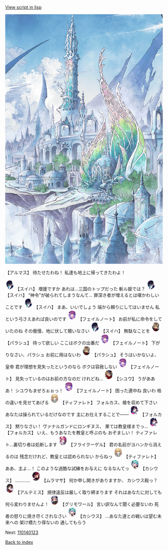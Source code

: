 [View script in lisp](../scripts/110140121.txt)

![fairy_world.png](../images/backgrounds/fairy_world.png)

【アルマス】
待たせたわね！
私達も地上に帰ってきたわよ！

<img src="../images/units/3401719.png" alt="3401719.png" height="34"/>
【スイハ】
増援ですか
あれは…三国のトップだった
斬ル姫では？

<img src="../images/units/3401719.png" alt="3401719.png" height="34"/>
【スイハ】
“神令”が破られてしまうなんて…
罪深き者が増えるとは嘆かわしい
ことです

<img src="../images/units/3401719.png" alt="3401719.png" height="34"/>
【スイハ】
まあ、いいでしょう
端から頼りにしてはいません
私という弓さえあれば良いのです

<img src="../images/units/3401911.png" alt="3401911.png" height="34"/>
【フェイルノート】
お前が私に命令をしていたのね
その傲慢、地に伏して贖いなさい

<img src="../images/units/3401719.png" alt="3401719.png" height="34"/>
【スイハ】
無駄なことを

<img src="../images/units/3200411.png" alt="3200411.png" height="34"/>
【パラシュ】
待って欲しい
ここはボクの出番だ

<img src="../images/units/3401911.png" alt="3401911.png" height="34"/>
【フェイルノート】
下がりなさい、パラシュ
お前に用はないわ

<img src="../images/units/3200411.png" alt="3200411.png" height="34"/>
【パラシュ】
そうはいかないよ、皇帝
君が理想を見失ったというのなら
ボクは容赦しない

<img src="../images/units/3401911.png" alt="3401911.png" height="34"/>
【フェイルノート】
見失っているのはお前の方なのだ
けれどね…

<img src="../images/units/3201911.png" alt="3201911.png" height="34"/>
【シユウ】
うがあああ！
シユウもまぜろぉぉっ！

<img src="../images/units/3401911.png" alt="3401911.png" height="34"/>
【フェイルノート】
困った連中ね
良いわ
格の違いを見せてあげる

<img src="../images/units/3503211.png" alt="3503211.png" height="34"/>
【ティファレト】
フォルカス、槍を収めて下さい
あなたは操られているだけなのです
主にお仕えすることで――

<img src="../images/units/3301811.png" alt="3301811.png" height="34"/>
【フォルカス】
黙りなさい！
ヴァナルガンドにロンギヌス、
果ては教皇様までっ…

<img src="../images/units/3301811.png" alt="3301811.png" height="34"/>
【フォルカス】
いえ、もうあなたを教皇と呼ぶのも
おぞましい！
ティファレト…裏切り者は処断します

<img src="../images/units/3500211.png" alt="3500211.png" height="34"/>
【フライクーゲル】
君の名前がヨハンから消えるのは
残念だけれど、教皇とは認められない
からねっ

<img src="../images/units/3503211.png" alt="3503211.png" height="34"/>
【ティファレト】
ああ、主よ…！
このような過酷な試練をお与えに
なるなんてっ

<img src="../images/units/3303111.png" alt="3303111.png" height="34"/>
【カシウス】
…………

<img src="../images/units/3102511.png" alt="3102511.png" height="34"/>
【ムラマサ】
何か申し開きがありますか、
カシウス殿っ？

<img src="../images/units/3400111.png" alt="3400111.png" height="34"/>
【アルテミス】
規律違反は厳しく取り締まります
それはあなたに対しても
何ら変わりませんよ！

<img src="../images/units/3501711.png" alt="3501711.png" height="34"/>
【グリモワール】
言い訳なんて聞く必要ないわ
死者の怒りに焼き尽くされなさい

<img src="../images/units/3303111.png" alt="3303111.png" height="34"/>
【カシウス】
…あなた達との戦いは望む未来への
架け橋たり得ないの
通してもらう

Next: [110140123](110140123.md)

[Back to index](index.md)
